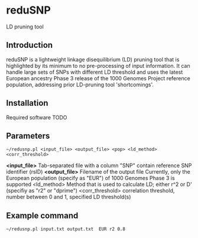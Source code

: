 reduSNP
=======
LD pruning tool

Introduction
------------
reduSNP is a lightweight linkage disequilibrium (LD) pruning tool that is highlighted by its minimum to no pre-processing of input information. It can handle large sets of SNPs with different LD threshold and uses the latest European ancestry Phase 3 release of the 1000 Genomes Project reference population, addressing prior LD-pruning tool 'shortcomings'.

Installation
-------------
Required software
TODO

Parameters
---------------
```~/redusnp.pl <input_file> <output_file> <pop> <ld_method> <corr_threshold>```

**<input_file>** Tab-separated file with a column "SNP" contain reference SNP identifier (rsID)
**<output_file>** Filename of the output file
<as>  Currently, only the European population (specify as "EUR") of 1000 Genomes Phase 3 is supported
<ld_method> Method that is used to calculate LD; either r^2 or D' (specifiy as "r2" or "dprime")
<corr_threshold> correlation threshold, number between 0 and 1, specified LD threshold(s)

Example command
---------------
```~/redusnp.pl input.txt output.txt  EUR r2 0.8```
